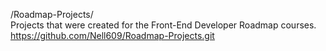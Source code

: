 /Roadmap-Projects/<br>
Projects that were created for the Front-End Developer Roadmap courses.<br>
https://github.com/Nell609/Roadmap-Projects.git
